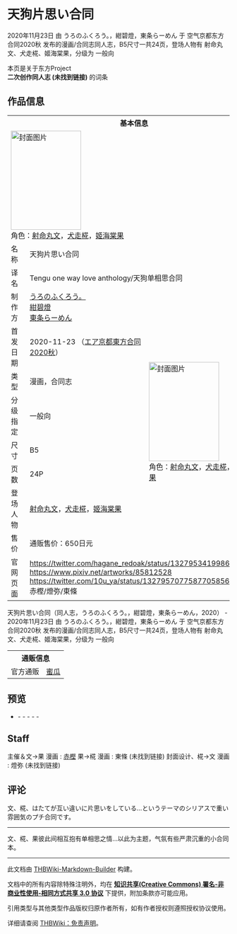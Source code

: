 # 天狗片思い合同

<!-- source html: G:\repos\THBWiki-Markdown-Builder\THBWikiMarkdown\Temp\main\8\81\ns0%3A%E5%A4%A9%E7%8B%97%E7%89%87%E6%80%9D%E3%81%84%E5%90%88%E5%90%8C.html -->

2020年11月23日 由 うろのふくろう。，紺碧燈，東条らーめん 于 空气京都东方合同2020秋 发布的漫画/合同志同人志，B5尺寸一共24页，登场人物有 射命丸文、犬走椛、姬海棠果，分级为 一般向

本页是关于东方Project  
 **二次创作同人志 (未找到链接)** 的词条

## 作品信息

<table><tbody><tr><th colspan="3">基本信息</th></tr><tr><td class="cover-artwork-mobile" colspan="2"><a href="./文件-天狗片思い合同封面.jpg.md" class="image" title="封面图片"><img alt="封面图片" src="https://upload.thwiki.cc/thumb/b/b9/%E5%A4%A9%E7%8B%97%E7%89%87%E6%80%9D%E3%81%84%E5%90%88%E5%90%8C%E5%B0%81%E9%9D%A2.jpg/159px-%E5%A4%A9%E7%8B%97%E7%89%87%E6%80%9D%E3%81%84%E5%90%88%E5%90%8C%E5%B0%81%E9%9D%A2.jpg" decoding="async" loading="lazy" width="159" height="224" srcset="https://upload.thwiki.cc/thumb/b/b9/%E5%A4%A9%E7%8B%97%E7%89%87%E6%80%9D%E3%81%84%E5%90%88%E5%90%8C%E5%B0%81%E9%9D%A2.jpg/239px-%E5%A4%A9%E7%8B%97%E7%89%87%E6%80%9D%E3%81%84%E5%90%88%E5%90%8C%E5%B0%81%E9%9D%A2.jpg 1.5x, https://upload.thwiki.cc/thumb/b/b9/%E5%A4%A9%E7%8B%97%E7%89%87%E6%80%9D%E3%81%84%E5%90%88%E5%90%8C%E5%B0%81%E9%9D%A2.jpg/318px-%E5%A4%A9%E7%8B%97%E7%89%87%E6%80%9D%E3%81%84%E5%90%88%E5%90%8C%E5%B0%81%E9%9D%A2.jpg 2x" data-file-width="1456" data-file-height="2048"></a><div class="cover-char">角色：<a href="./射命丸文.md" title="射命丸文">射命丸文</a>，<a href="./犬走椛.md" title="犬走椛">犬走椛</a>，<a href="./姬海棠果.md" title="姬海棠果">姬海棠果</a></div></td>
</tr><tr><td class="label">名称</td><td colspan="2"> 天狗片思い合同 </td></tr><tr><td class="label">译名</td><td colspan="2"> Tengu one way love anthology/天狗单相思合同 </td></tr><tr><td class="label">制作方</td><td><a href="./うろのふくろう。.md" title="うろのふくろう。">うろのふくろう。</a><br><a href="./紺碧燈.md" title="紺碧燈">紺碧燈</a><br><a href="./東条らーめん.md" title="東条らーめん">東条らーめん</a></td><td class="cover-artwork" rowspan="8" style="min-width:224px;"><a href="./文件-天狗片思い合同封面.jpg.md" class="image" title="封面图片"><img alt="封面图片" src="https://upload.thwiki.cc/thumb/b/b9/%E5%A4%A9%E7%8B%97%E7%89%87%E6%80%9D%E3%81%84%E5%90%88%E5%90%8C%E5%B0%81%E9%9D%A2.jpg/159px-%E5%A4%A9%E7%8B%97%E7%89%87%E6%80%9D%E3%81%84%E5%90%88%E5%90%8C%E5%B0%81%E9%9D%A2.jpg" decoding="async" loading="lazy" width="159" height="224" srcset="https://upload.thwiki.cc/thumb/b/b9/%E5%A4%A9%E7%8B%97%E7%89%87%E6%80%9D%E3%81%84%E5%90%88%E5%90%8C%E5%B0%81%E9%9D%A2.jpg/239px-%E5%A4%A9%E7%8B%97%E7%89%87%E6%80%9D%E3%81%84%E5%90%88%E5%90%8C%E5%B0%81%E9%9D%A2.jpg 1.5x, https://upload.thwiki.cc/thumb/b/b9/%E5%A4%A9%E7%8B%97%E7%89%87%E6%80%9D%E3%81%84%E5%90%88%E5%90%8C%E5%B0%81%E9%9D%A2.jpg/318px-%E5%A4%A9%E7%8B%97%E7%89%87%E6%80%9D%E3%81%84%E5%90%88%E5%90%8C%E5%B0%81%E9%9D%A2.jpg 2x" data-file-width="1456" data-file-height="2048"></a><div class="cover-char">角色：<a href="./射命丸文.md" title="射命丸文">射命丸文</a>，<a href="./犬走椛.md" title="犬走椛">犬走椛</a>，<a href="./姬海棠果.md" title="姬海棠果">姬海棠果</a></div></td>
</tr><tr><td class="label">首发日期</td><td>2020-11-23&#160;（<a href="/展会作品列表?e=%E7%A9%BA%E6%B0%94%E4%BA%AC%E9%83%BD%E4%B8%9C%E6%96%B9%E5%90%88%E5%90%8C%232020%E7%A7%8B">エア京都東方合同2020秋</a>）</td></tr><tr><td class="label">类型</td><td>漫画，合同志</td></tr><tr><td class="label">分级指定</td><td>一般向</td></tr><tr><td class="label">尺寸</td><td>B5</td></tr><tr><td class="label">页数</td><td>24P</td></tr><tr><td class="label">登场人物</td><td><a href="./射命丸文.md" title="射命丸文">射命丸文</a>，<a href="./犬走椛.md" title="犬走椛">犬走椛</a>，<a href="./姬海棠果.md" title="姬海棠果">姬海棠果</a></td></tr><tr><td class="label">售价</td><td>通贩售价：650日元</td></tr>
<tr><td class="label">官网页面</td><td colspan="2"><a rel="nofollow" class="external free" href="https://twitter.com/hagane_redoak/status/1327953419986845696">https://twitter.com/hagane_redoak/status/1327953419986845696</a><br><a rel="nofollow" class="external free" href="https://www.pixiv.net/artworks/85812528">https://www.pixiv.net/artworks/85812528</a><br><a rel="nofollow" class="external free" href="https://twitter.com/10u_ya/status/1327957077587705856">https://twitter.com/10u_ya/status/1327957077587705856</a><br>赤樫/燈弥/東條</td></tr></tbody></table>

天狗片思い合同（同人志，うろのふくろう。，紺碧燈，東条らーめん，2020） - 2020年11月23日 由 うろのふくろう。，紺碧燈，東条らーめん 于 空气京都东方合同2020秋 发布的漫画/合同志同人志，B5尺寸一共24页，登场人物有 射命丸文、犬走椛、姬海棠果，分级为 一般向

<table><tbody><tr><th colspan="3">通贩信息</th></tr><tr><td class="label">官方通贩</td><td colspan="2"><a rel="nofollow" class="external text" href="https://www.melonbooks.co.jp/detail/detail.php?product_id=752094">蜜瓜</a></td></tr></tbody></table>



## 预览
- [](./文件-天狗片思い合同预览图1.jpg.md)- [](./文件-天狗片思い合同预览图2.jpg.md)- [](./文件-天狗片思い合同预览图3.jpg.md)- [](./文件-天狗片思い合同预览图4.jpg.md)- [](./文件-天狗片思い合同预览图5.jpg.md)- [](./文件-天狗片思い合同预览图6.jpg.md)


## Staff
主催＆文→果 漫画
: [赤樫](./赤樫.md)
果→椛 漫画
: 東條 (未找到链接)
封面设计、椛→文 漫画
: 燈弥 (未找到链接)


## 评论
  
文、椛、はたてが互い違いに片思いをしている…というテーマのシリアスで重い雰囲気のプチ合同です。
  

___

  
文、椛、果彼此间相互抱有单相思之情…以此为主题，气氛有些严肃沉重的小合同本。
  





---

此文档由 [THBWiki-Markdown-Builder](https://github.com/Delsin-Yu/THBWiki-Markdown-Builder) 构建。

文档中的所有内容除特殊注明外，均在 [**知识共享(Creative Commons) 署名-非商业性使用-相同方式共享 3.0 协议**](https://creativecommons.org/licenses/by-sa/3.0/deed.zh-hans) 下提供，附加条款亦可能应用。

引用类型与其他类型作品版权归原作者所有，如有作者授权则遵照授权协议使用。

详细请查阅 [THBWiki：免责声明](https://thbwiki.cc/THBWiki:%E5%85%8D%E8%B4%A3%E5%A3%B0%E6%98%8E)。

